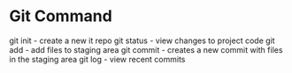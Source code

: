# Git Command

git init - create a new it repo
git status - view changes to project code
git add - add files to staging area
git commit - creates a new commit with files in the staging area
git log - view recent commits